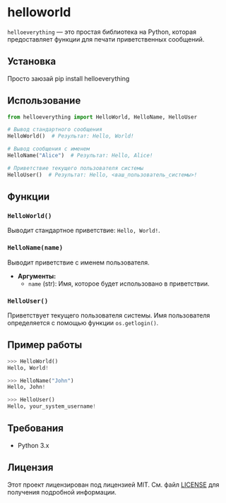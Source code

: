 
# helloworld

`helloeverything` — это простая библиотека на Python, которая предоставляет функции для печати приветственных сообщений. 

## Установка

Просто заюзай pip install helloeverything

## Использование

```python
from helloeverything import HelloWorld, HelloName, HelloUser

# Вывод стандартного сообщения
HelloWorld()  # Результат: Hello, World!

# Вывод сообщения с именем
HelloName("Alice")  # Результат: Hello, Alice!

# Приветствие текущего пользователя системы
HelloUser()  # Результат: Hello, <ваш_пользователь_системы>!
```

## Функции

### `HelloWorld()`
Выводит стандартное приветствие: `Hello, World!`.

### `HelloName(name)`
Выводит приветствие с именем пользователя.
- **Аргументы:**
  - `name` (str): Имя, которое будет использовано в приветствии.

### `HelloUser()`
Приветствует текущего пользователя системы. Имя пользователя определяется с помощью функции `os.getlogin()`.

## Пример работы
```python
>>> HelloWorld()
Hello, World!

>>> HelloName("John")
Hello, John!

>>> HelloUser()
Hello, your_system_username!
```

## Требования
- Python 3.x

## Лицензия
Этот проект лицензирован под лицензией MIT. См. файл [LICENSE](LICENSE) для получения подробной информации.
